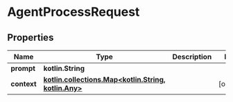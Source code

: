 
# AgentProcessRequest

## Properties
| Name | Type | Description | Notes |
| ------------ | ------------- | ------------- | ------------- |
| **prompt** | **kotlin.String** |  |  |
| **context** | [**kotlin.collections.Map&lt;kotlin.String, kotlin.Any&gt;**](kotlin.Any.md) |  |  [optional] |



